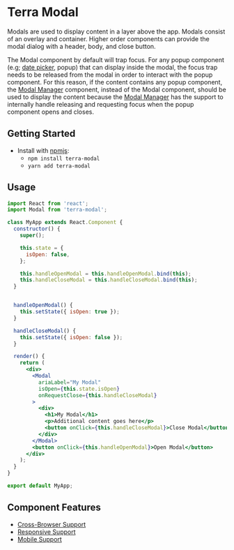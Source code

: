 # Terra Modal

Modals are used to display content in a layer above the app. Modals consist of an overlay and container. Higher order components can provide the modal dialog with a header, body, and close button.

The Modal component by default will trap focus. For any popup component (e.g; [date picker][1], popup) that can display inside the modal, the focus trap needs to be released from the modal in order to interact with the popup component. For this reason, if the content contains any popup component, the [Modal Manager][2] component, instead of the Modal component, should be used to display the content because the [Modal Manager][2] has the support to internally handle releasing and requesting focus when the popup component opens and closes.

## Getting Started

- Install with [npmjs](https://www.npmjs.com):
  - `npm install terra-modal`
  - `yarn add terra-modal`

## Usage

```jsx
import React from 'react';
import Modal from 'terra-modal';

class MyApp extends React.Component {
  constructor() {
    super();

    this.state = {
      isOpen: false,
    };

    this.handleOpenModal = this.handleOpenModal.bind(this);
    this.handleCloseModal = this.handleCloseModal.bind(this);
  }


  handleOpenModal() {
    this.setState({ isOpen: true });
  }

  handleCloseModal() {
    this.setState({ isOpen: false });
  }

  render() {
    return (
      <div>
        <Modal
          ariaLabel="My Modal"
          isOpen={this.state.isOpen}
          onRequestClose={this.handleCloseModal}
        >
          <div>
            <h1>My Modal</h1>
            <p>Additional content goes here</p>
            <button onClick={this.handleCloseModal}>Close Modal</button>
          </div>
        </Modal>
        <button onClick={this.handleOpenModal}>Open Modal</button>
      </div>
    );
  }
}

export default MyApp;
```
[1]: https://github.com/cerner/terra-core/tree/master/packages/terra-date-picker/docs
[2]: https://github.com/cerner/terra-core/tree/master/packages/terra-modal-manager/docs

## Component Features
* [Cross-Browser Support](https://github.com/cerner/terra-core/wiki/Component-Features#cross-browser-support)
* [Responsive Support](https://github.com/cerner/terra-core/wiki/Component-Features#responsive-support)
* [Mobile Support](https://github.com/cerner/terra-core/wiki/Component-Features#mobile-support)

